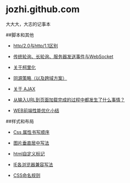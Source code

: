jozhi.github.com
================

大大大，大志的记事本



##脚本和其他

 - [http/2.0与http/1.1区别](https://github.com/jozhi/jozhi.github.com/issues/13)

 - [传统轮询、长轮询、服务器发送事件与WebSocket](https://github.com/jozhi/jozhi.github.com/issues/12)
 
 - [关于柯里化](https://github.com/jozhi/jozhi.github.com/issues/11)
 
 - [同源策略（以及跨域方案）](https://github.com/jozhi/jozhi.github.com/issues/9)

 - [关于 AJAX](https://github.com/jozhi/jozhi.github.com/issues/8)

 - [从输入URL到页面加载完成的过程中都发生了什么事情？](https://github.com/jozhi/jozhi.github.com/issues/7)

 - [WEB前端性能优化小结](https://github.com/jozhi/jozhi.github.com/issues/6)


##样式和布局
 - [Css 属性书写顺序](https://github.com/jozhi/jozhi.github.com/issues/5)

 - [图片垂直居中写法](https://github.com/jozhi/jozhi.github.com/issues/4)

 - [html自定义标记](https://github.com/jozhi/jozhi.github.com/issues/3)

 - [IE各浏览器兼容写法](https://github.com/jozhi/jozhi.github.com/issues/2)

 - [CSS命名规则](https://github.com/jozhi/jozhi.github.com/issues/1)
